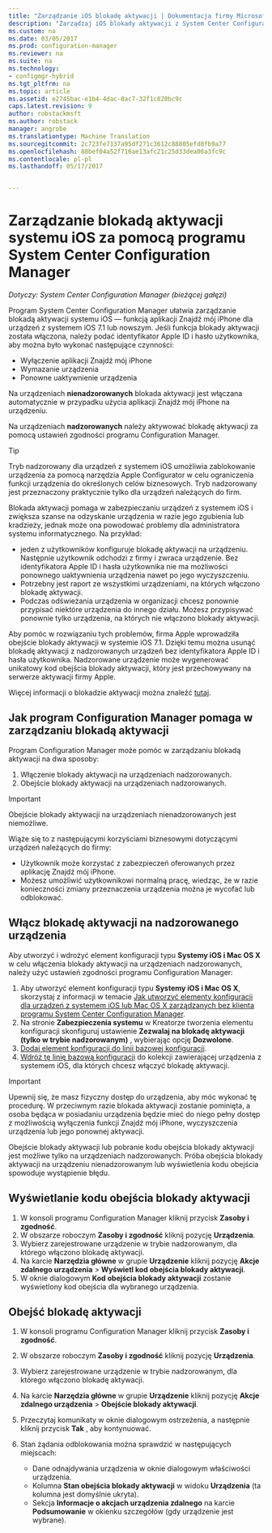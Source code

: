 ```yaml
---
title: "Zarządzanie iOS blokadę aktywacji | Dokumentacja firmy Microsoft"
description: "Zarządzaj iOS blokady aktywacji z System Center Configuration Manager."
ms.custom: na
ms.date: 03/05/2017
ms.prod: configuration-manager
ms.reviewer: na
ms.suite: na
ms.technology:
- configmgr-hybrid
ms.tgt_pltfrm: na
ms.topic: article
ms.assetid: e2745bac-e1b4-4dac-8ac7-32f1c820bc9c
caps.latest.revision: 9
author: robstackmsft
ms.author: robstack
manager: angrobe
ms.translationtype: Machine Translation
ms.sourcegitcommit: 2c723fe7137a95df271c3612c88805efd8fb9a77
ms.openlocfilehash: 88bef04a52f716ae13afc21c25d33dea06a3fc9c
ms.contentlocale: pl-pl
ms.lasthandoff: 05/17/2017


---
```

# <a name="manage-ios-activation-lock-with-system-center-configuration-manager"></a>Zarządzanie blokadą aktywacji systemu iOS za pomocą programu System Center Configuration Manager

*Dotyczy: System Center Configuration Manager (bieżącej gałęzi)*


Program System Center Configuration Manager ułatwia zarządzanie blokadą aktywacji systemu iOS — funkcją aplikacji Znajdź mój iPhone dla urządzeń z systemem iOS 7.1 lub nowszym. Jeśli funkcja blokady aktywacji została włączona, należy podać identyfikator Apple ID i hasło użytkownika, aby można było wykonać następujące czynności:

- Wyłączenie aplikacji Znajdź mój iPhone
- Wymazanie urządzenia
- Ponowne uaktywnienie urządzenia

Na urządzeniach **nienadzorowanych** blokada aktywacji jest włączana automatycznie w przypadku użycia aplikacji Znajdź mój iPhone na urządzeniu.

Na urządzeniach **nadzorowanych** należy aktywować blokadę aktywacji za pomocą ustawień zgodności programu Configuration Manager.

> [!TIP]
> Tryb nadzorowany dla urządzeń z systemem iOS umożliwia zablokowanie urządzenia za pomocą narzędzia Apple Configurator w celu ograniczenia funkcji urządzenia do określonych celów biznesowych. Tryb nadzorowany jest przeznaczony praktycznie tylko dla urządzeń należących do firm.

Blokada aktywacji pomaga w zabezpieczaniu urządzeń z systemem iOS i zwiększa szanse na odzyskanie urządzenia w razie jego zgubienia lub kradzieży, jednak może ona powodować problemy dla administratora systemu informatycznego. Na przykład:

- jeden z użytkowników konfiguruje blokadę aktywacji na urządzeniu. Następnie użytkownik odchodzi z firmy i zwraca urządzenie. Bez identyfikatora Apple ID i hasła użytkownika nie ma możliwości ponownego uaktywnienia urządzenia nawet po jego wyczyszczeniu.
- Potrzebny jest raport ze wszystkimi urządzeniami, na których włączono blokadę aktywacji.
- Podczas odświeżania urządzenia w organizacji chcesz ponownie przypisać niektóre urządzenia do innego działu. Możesz przypisywać ponownie tylko urządzenia, na których nie włączono blokady aktywacji.


Aby pomóc w rozwiązaniu tych problemów, firma Apple wprowadziła obejście blokady aktywacji w systemie iOS 7.1. Dzięki temu można usunąć blokadę aktywacji z nadzorowanych urządzeń bez identyfikatora Apple ID i hasła użytkownika. Nadzorowane urządzenie może wygenerować unikatowy kod obejścia blokady aktywacji, który jest przechowywany na serwerze aktywacji firmy Apple.

Więcej informacji o blokadzie aktywacji można znaleźć [tutaj](https://support.apple.com/HT201365).

## <a name="how-configuration-manager-helps-you-manage-activation-lock"></a>Jak program Configuration Manager pomaga w zarządzaniu blokadą aktywacji

Program Configuration Manager może pomóc w zarządzaniu blokadą aktywacji na dwa sposoby:

1. Włączenie blokady aktywacji na urządzeniach nadzorowanych.
2. Obejście blokady aktywacji na urządzeniach nadzorowanych.

> [!IMPORTANT]
> Obejście blokady aktywacji na urządzeniach nienadzorowanych jest niemożliwe.

Wiąże się to z następującymi korzyściami biznesowymi dotyczącymi urządzeń należących do firmy:



- Użytkownik może korzystać z zabezpieczeń oferowanych przez aplikację Znajdź mój iPhone.
- Możesz umożliwić użytkownikowi normalną pracę, wiedząc, że w razie konieczności zmiany przeznaczenia urządzenia można je wycofać lub odblokować.


## <a name="enable-activation-lock-on-supervised-devices"></a>Włącz blokadę aktywacji na nadzorowanego urządzenia

Aby utworzyć i wdrożyć element konfiguracji typu **Systemy iOS i Mac OS X** w celu włączenia blokady aktywacji na urządzeniach nadzorowanych, należy użyć ustawień zgodności programu Configuration Manager:

1. Aby utworzyć element konfiguracji typu **Systemy iOS i Mac OS X**, skorzystaj z informacji w temacie [Jak utworzyć elementy konfiguracji dla urządzeń z systemem iOS lub Mac OS X zarządzanych bez klienta programu System Center Configuration Manager](/sccm/compliance/deploy-use/create-configuration-items-for-ios-and-mac-os-x-devices-managed-without-the-client).
2. Na stronie **Zabezpieczenia systemu** w Kreatorze tworzenia elementu konfiguracji skonfiguruj ustawienie **Zezwalaj na blokadę aktywacji (tylko w trybie nadzorowanym)** , wybierając opcję **Dozwolone**.
3. [Dodaj element konfiguracji do linii bazowej konfiguracji](/sccm/compliance/deploy-use/create-configuration-baselines).
4. [Wdróż tę linię bazową konfiguracji](/sccm/compliance/deploy-use/deploy-configuration-baselines) do kolekcji zawierającej urządzenia z systemem iOS, dla których chcesz włączyć blokadę aktywacji.

> [!IMPORTANT]
> Upewnij się, że masz fizyczny dostęp do urządzenia, aby móc wykonać tę procedurę. W przeciwnym razie blokada aktywacji zostanie pominięta, a osoba będąca w posiadaniu urządzenia będzie mieć do niego pełny dostęp z możliwością wyłączenia funkcji Znajdź mój iPhone, wyczyszczenia urządzenia lub jego ponownej aktywacji.

Obejście blokady aktywacji lub pobranie kodu obejścia blokady aktywacji jest możliwe tylko na urządzeniach nadzorowanych. Próba obejścia blokady aktywacji na urządzeniu nienadzorowanym lub wyświetlenia kodu obejścia spowoduje wystąpienie błędu.



## <a name="view-the-activation-lock-bypass-code"></a>Wyświetlanie kodu obejścia blokady aktywacji

1. W konsoli programu Configuration Manager kliknij przycisk **Zasoby i zgodność**.
2. W obszarze roboczym **Zasoby i zgodność** kliknij pozycję **Urządzenia**.
3. Wybierz zarejestrowane urządzenie w trybie nadzorowanym, dla którego włączono blokadę aktywacji.
4. Na karcie **Narzędzia główne** w grupie **Urządzenie** kliknij pozycję **Akcje zdalnego urządzenia** > **Wyświetl kod obejścia blokady aktywacji**.
5. W oknie dialogowym **Kod obejścia blokady aktywacji** zostanie wyświetlony kod obejścia dla wybranego urządzenia.

## <a name="bypass-activation-lock"></a>Obejść blokadę aktywacji

1. W konsoli programu Configuration Manager kliknij przycisk **Zasoby i zgodność**.
2. W obszarze roboczym **Zasoby i zgodność** kliknij pozycję **Urządzenia**.
3. Wybierz zarejestrowane urządzenie w trybie nadzorowanym, dla którego włączono blokadę aktywacji.
3. Na karcie **Narzędzia główne** w grupie **Urządzenie** kliknij pozycję **Akcje zdalnego urządzenia** > **Obejście blokady aktywacji**.
5. Przeczytaj komunikaty w oknie dialogowym ostrzeżenia, a następnie kliknij przycisk **Tak** , aby kontynuować.
6. Stan żądania odblokowania można sprawdzić w następujących miejscach:

    - Dane odnajdywania urządzenia w oknie dialogowym właściwości urządzenia.
    - Kolumna **Stan obejścia blokady aktywacji** w widoku **Urządzenia** (ta kolumna jest domyślnie ukryta).
    - Sekcja **Informacje o akcjach urządzenia zdalnego** na karcie **Podsumowanie** w okienku szczegółów (gdy urządzenie jest wybrane).

